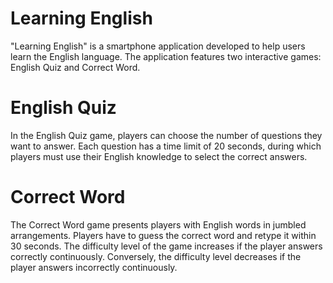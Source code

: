 # Learning English
"Learning English" is a smartphone application developed to help users learn the English language. The application features two interactive games: English Quiz and Correct Word.

# English Quiz
In the English Quiz game, players can choose the number of questions they want to answer. Each question has a time limit of 20 seconds, during which players must use their English knowledge to select the correct answers.

# Correct Word
The Correct Word game presents players with English words in jumbled arrangements. Players have to guess the correct word and retype it within 30 seconds. The difficulty level of the game increases if the player answers correctly continuously. Conversely, the difficulty level decreases if the player answers incorrectly continuously.

